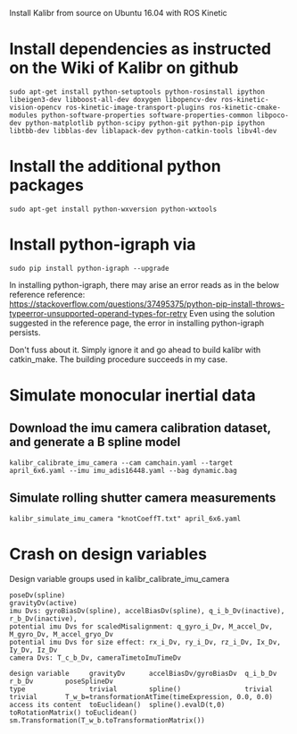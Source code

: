 Install Kalibr from source on Ubuntu 16.04 with ROS Kinetic

# Install dependencies as instructed on the Wiki of Kalibr on github
```
sudo apt-get install python-setuptools python-rosinstall ipython libeigen3-dev libboost-all-dev doxygen libopencv-dev ros-kinetic-vision-opencv ros-kinetic-image-transport-plugins ros-kinetic-cmake-modules python-software-properties software-properties-common libpoco-dev python-matplotlib python-scipy python-git python-pip ipython libtbb-dev libblas-dev liblapack-dev python-catkin-tools libv4l-dev 
```
# Install the additional python packages
```
sudo apt-get install python-wxversion python-wxtools
```
# Install python-igraph via
```
sudo pip install python-igraph --upgrade
```
In installing python-igraph, there may arise an error reads as in the below reference
reference: https://stackoverflow.com/questions/37495375/python-pip-install-throws-typeerror-unsupported-operand-types-for-retry
Even using the solution suggested in the reference page, the error in installing python-igraph persists.

Don't fuss about it. Simply ignore it and go ahead to build kalibr with catkin_make. The building procedure succeeds in my case.

# Simulate monocular inertial data

## Download the imu camera calibration dataset, and generate a B spline model
```
kalibr_calibrate_imu_camera --cam camchain.yaml --target april_6x6.yaml --imu imu_adis16448.yaml --bag dynamic.bag
```

## Simulate rolling shutter camera measurements
```
kalibr_simulate_imu_camera "knotCoeffT.txt" april_6x6.yaml

```

# Crash on design variables
Design variable groups used in kalibr\_calibrate\_imu_camera
```
poseDv(spline)
gravityDv(active)
imu Dvs: gyroBiasDv(spline), accelBiasDv(spline), q_i_b_Dv(inactive), r_b_Dv(inactive), 
potential imu Dvs for scaledMisalignment: q_gyro_i_Dv, M_accel_Dv, M_gyro_Dv, M_accel_gryo_Dv
potential imu Dvs for size effect: rx_i_Dv, ry_i_Dv, rz_i_Dv, Ix_Dv, Iy_Dv, Iz_Dv
camera Dvs: T_c_b_Dv, cameraTimetoImuTimeDv
```

```
design variable     gravityDv      accelBiasDv/gyroBiasDv  q_i_b_Dv           r_b_Dv        poseSplineDv
type                trivial        spline()                trivial            trivial       T_w_b=transformationAtTime(timeExpression, 0.0, 0.0)
access its content  toEuclidean()  spline().evalD(t,0)     toRotationMatrix() toEuclidean() sm.Transformation(T_w_b.toTransformationMatrix())
```

